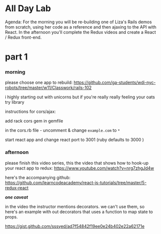 # All Day Lab

Agenda:
For the morning you will be re-building one of Liza's Rails demos from scratch,
using her code as a reference and then ajaxing to the API with React. In the
afternoon you'll complete the Redux videos and create a React / Redux front-end.


# part 1

### morning

please choose one app to rebuild: https://github.com/ga-students/wdi-nyc-robots/tree/master/w11/Classwork/rails-102

i highly starting out with unicorns but if you're really really feeling your
oats try library

instructions for cors/ajax:

add rack cors gem in gemfile

in the cors.rb file - uncomment & change `example.com` to `*`

start react app and change react port to 3001 (ruby defaults to 3000 )

### afternoon

please finish this video series, this the video that shows how to hook-up
your react app to redux:
https://www.youtube.com/watch?v=nrg7zhgJd4w

here's the accompanying github:
https://github.com/learncodeacademy/react-js-tutorials/tree/master/5-redux-react

***one caveat***

in the video the instructor mentions decorators. we can't use them, so here's
an example with out decorators that uses a function to map state to props.

https://gist.github.com/sssyed/ad7f54842f19ee0e24b402e22a62171e
